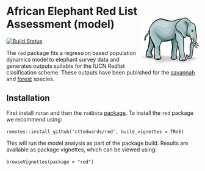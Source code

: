 African Elephant Red List Assessment (model)  <img src='african-elephant.jpg' align="right" height="120" />
============================================

[![Build Status](https://app.travis-ci.com/cttedwards/red.svg?token=oxZdiRsNesp8jgJE5pF3&branch=master)](https://app.travis-ci.com/cttedwards/red)

The `red` package fits a regression based population dynamics model to elephant survey data and generates outputs suitable for the IUCN Redlist clasification scheme. These outputs have been published for the [savannah](https://www.iucnredlist.org/species/181008073/204401095) and [forest](https://www.iucnredlist.org/species/181007989/204404464) species.

## Installation
First install `rstan` and then the `redData` [package](https://github.com/cttedwards/redData). To install the `red` package we recommend using:

`remotes::install_github('cttedwards/red', build_vignettes = TRUE)`

This will run the model analysis as part of the package build. Results are available as package vignettes, which can be viewed using:

`browseVignettes(package = "red")`
